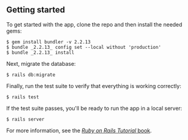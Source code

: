 ## Getting started

To get started with the app, clone the repo and then install the needed gems:

```
$ gem install bundler -v 2.2.13
$ bundle _2.2.13_ config set --local without 'production'
$ bundle _2.2.13_ install
```

Next, migrate the database:

```
$ rails db:migrate
```

Finally, run the test suite to verify that everything is working correctly:

```
$ rails test
```

If the test suite passes, you'll be ready to run the app in a local server:

```
$ rails server
```

For more information, see the
[*Ruby on Rails Tutorial* book](https://www.railstutorial.org/book).